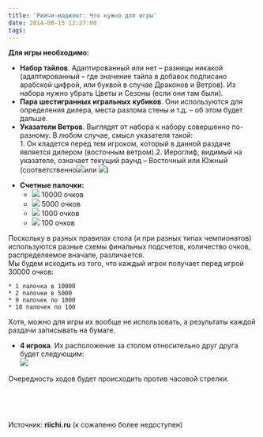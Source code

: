 ```yaml
---
title: 'Риичи-маджонг: Что нужно для игры'
date: 2014-08-15 12:27:00
tags:
---
```


**Для игры необходимо:**

* **Набор тайлов**. Адаптированный или нет – разницы никакой (адаптированный – где значение тайла в добавок подписано арабской цифрой, или буквой в случае Драконов и Ветров). Из набора нужно убрать Цветы и Сезоны (если они там были).  
* **Пара шестигранных игральных кубиков**. Они используются для определения дилера, места разлома стены и т.д. – об этом будет дальше.  
* **Указатели Ветров**. Выглядят от набора к набору совершенно по-разному. В любом случае, смысл указателя такой:  
1\. Он кладется перед тем игроком, который в данной раздаче является дилером (восточным ветром).2\. Иероглиф, видимый на указателе, означает текущий раунд – Восточный или Южный (соответственно![][1]или ![][2])  
<!-- more -->

* **Счетные палочки:**
    * ![][3] 10000 очков
    * ![][4] 5000 очков
    * ![][5] 1000 очков
    * ![][6] 100 очков

Поскольку в разных правилах стола (и при разных типах чемпионатов) используются разные схемы финальных подсчетов, количество очков, распределяемое вначале, различается.  
Мы будем исходить из того, что каждый игрок получает перед игрой 30000 очков:

    * 1 палочка в 10000
    * 2 палочки в 5000
    * 9 палочек по 1000
    * 10 палочек по 100

Хотя, можно для игры их вообще не использовать, а результаты каждой раздачи записывать на бумаге.  

* **4 игрока**. Их расположение за столом относительно друг друга будет следующим:  
![][7]

Очередность ходов будет происходить против часовой стрелки.

&nbsp;

&nbsp;

Источник: **riichi.ru** (к сожаленю более недоступен)

[1]: /riichi-mahjong/index/mahjong/tile/w.jpg
[2]: /riichi-mahjong/index/mahjong/tile/s.jpg
[3]: /riichi-mahjong/index/mahjong/tile/10k.jpg
[4]: /riichi-mahjong/index/mahjong/tile/5k.jpg
[5]: /riichi-mahjong/index/mahjong/tile/1k.jpg
[6]: /riichi-mahjong/index/mahjong/tile/100.jpg
[7]: /riichi-mahjong/index/mahjong/tile/jrebiy.jpg
